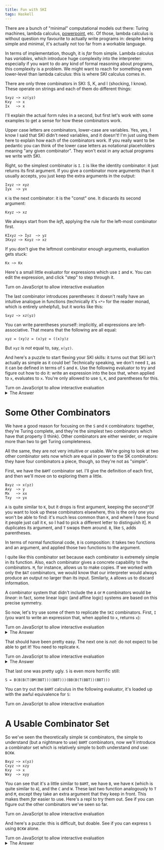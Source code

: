 ```yaml
---
title: Fun with SKI
tags: Haskell
---
```


<script src="../code/ski/script.js"></script>

There are a bunch of "minimal" computational models out there: Turing machines,
lambda calculus,
[powerpoint](https://www.andrew.cmu.edu/user/twildenh/PowerPointTM/Paper.pdf), etc.
Of those, lambda calculus is without question my favourite to actually write
programs in: despite being simple and minimal, it's actually not too far from a
workable language.

In terms of implementation, though, it is *far* from simple.
Lambda calculus has *variables*, which introduce huge complexity into the
interpreter: especially if you want to do any kind of formal reasoning about
programs, this complexity is a problem.
We might want to reach for something even lower-level than lambda calculus: this
is where SKI calculus comes in.

There are only three combinators in SKI: S, K, and I (shocking, I know).
These operate on strings and each of them do different things:

```
Sxyz ~> xz(yz)
Kxy  ~> x
Ix   ~> x
```

I'll explain the actual form rules in a second, but first let's work with some
examples to get a sense for how these combinators work.

Upper case letters are combinators, lower-case are variables.
Yes, yes, I know I said that SKI didn't need variables, and it doesn't!
I'm just using them here to explain how each of the combinators work.
If you really want to be pedantic you can think of the lower case letters as
notational placeholders meaning "any given combinator".
They won't exist in any actual programs we write with SKI.

Right, so the simplest combinator is `I`.
`I` is like the identity combinator: it just returns its first argument.
If you give a combinator more arguments than it usually accepts, you just keep
the extra arguments in the output:

```
Ixyz ~> xyz
Iyx  ~> yx
```

`K` is the next combinator: it is the "const" one.
It discards its second argument:

```
Kxyz ~> xz
```

We always start from the *left*, applying the rule for the left-most combinator
first.

```
KIxyz ~> Iyz  ~> yz
IKxyz ~> Kxyz ~> xz
```

If you don't give the leftmost combinator enough arguments, evaluation gets
stuck:

```
Kx ~> Kx
```

Here's a small little evaluator for expressions which use `I` and `K`.
You can edit the expression, and click "step" to step through it.

<p id="KI"></p><script>
small_repl(
  { input_id: "KI"
  , output_lines: 2
  , initial_expr: "IKxyz"
  , allowed_combos: [Comb.K, Comb.I]
  }
);
</script><noscript>Turn on JavaScript to allow interactive evaluation</noscript>

The last combinator introduces parentheses: it doesn't really have an intuitive
analogue in functions (technically it's `<*>` for the reader monad, which is
entirely unhelpful), but it works like this:

```
Sxyz ~> xz(yz)
```

You can write parentheses yourself: implicitly, all expressions are left-associative.
That means that the following are all equal:

```
xyz = (xy)z = (x)yz = ((x)y)z
```

But `xyz` is *not* equal to, say, `x(yz)`.

And here's a puzzle to start flexing your SKI skills: it turns out that SKI
isn't actually as simple as it could be!
Technically speaking, we don't need `I`, as it can be defined in terms of `S`
and `K`.
Use the following evaluator to try and figure out how to do it: write an
expression into the box that, when applied to `x`, evaluates to `x`.
You're only allowed to use `S`, `K`, and parentheses for this.

<p id="SKI"></p><script>
small_tester(
  { input_id: "SKI"
  , output_lines: 5
  , initial_expr: ""
  , vars: "x"
  , expect: "x" 
  , allowed_combos: [Comb.S, Comb.K]
  }
);
</script><noscript>Turn on JavaScript to allow interactive evaluation</noscript>

<details><summary>The Answer</summary>
`I = SKK = SKS`
</details>

# Some Other Combinators

We have a good reason for focusing on the `S` and `K` combinators: together,
they're Turing complete, and they're the simplest two combinators which have
that property (I think).
Other combinators are either weirder, or require more than two to get Turing
completeness.

All the same, they are not very intuitive or usable.
We're going to look at two other combinator sets now which are equal in power to
the SK combinators: they have four combinators a piece, though, so they're not
as "simple".

First, we have the `BAMT` combinator set.
I'll give the definition of each first, and then we'll move on to exploring them
a little.

```
Bxyz ~> x(yz)
Axy  ~> y
Mx   ~> xx
Txy  ~> yx
```

`A` is quite similar to `K`, but it drops is first argument, keeping the
second^[If you want to look up these combinators elsewhere, this is the only one
you won't be able to find: it's much less common than `K`, and where I have
found it people just call it `K`, so I had to pick a different letter to
distinguish it].
`M` duplicates its argument, and `T` swaps them around.
`B`, like `S`, adds parentheses.

In terms of normal functional code, `B` is composition: it takes two functions
and an argument, and applied those two functions to the argument.

I quite like this combinator set because each combinator is extremely simple in
its function.
Also, each combinator gives a concrete capability to the combinators.
`M`, for instance, allows us to make copies.
If we worked with only the `BAT` combinators, we would know that our interpreter
would always produce an output no larger than its input.
Similarly, `A` allows us to discard information.

A combinator system that didn't include the `A` or `M` combinators would be
*linear*: in fact, some linear logic (and affine logic) systems are based on
this precise symmetry.

So now, let's try use some of them to replicate the `SKI` combinators.
First, `I` (you want to write an expression that, when applied to `x`, returns
`x`):

<p id="BAMTtoI"></p><script>
small_tester(
  { input_id: "BAMTtoI"
  , output_lines: 2
  , initial_expr: ""
  , vars: "x"
  , expect: "x" 
  , allowed_combos: [Comb.B, Comb.A, Comb.M, Comb.T]
  }
);
</script><noscript>Turn on JavaScript to allow interactive evaluation</noscript>

<details><summary>The Answer</summary>
`A` followed by anything (so `AB`, `AT`, `AM`, etc) will give you a combinator
equivalent to `I`.
</details>

That should have been pretty easy.
The next one is *not*: do not expect to be able to get it!
You need to replicate `K`.

<p id="BAMTtoK"></p><script>
small_tester(
  { input_id: "BAMTtoK"
  , output_lines: 5
  , initial_expr: ""
  , vars: "xy"
  , expect: "x" 
  , allowed_combos: [Comb.B, Comb.A, Comb.M, Comb.T]
  }
);
</script><noscript>Turn on JavaScript to allow interactive evaluation</noscript>

<details><summary>The Answer</summary>
Either of the following would work:

```
B(TA)(BBT)
B(B(TA)B)T
```
</details>

That last one was pretty ugly.
`S` is even more horrific still:

```
S = B(B(B(T(BM(BBT)))(BBT)))(BB(B(T(BBT))(BBT)))
```

You can try out the `BAMT` calculus in the following evaluator, it's loaded up
with the awful equivalence for `S`:

<p id="BAMTtoS"></p><script>
small_repl(
  { input_id: "BAMTtoS"
  , output_lines: 5
  , initial_expr: "B(B(B(T(BM(BBT)))(BBT)))(BB(B(T(BBT))(BBT)))xyz"
  , allowed_combos: [Comb.B, Comb.A, Comb.M, Comb.T]
  }
);
</script><noscript>Turn on JavaScript to allow interactive evaluation</noscript>

# A Usable Combinator Set

So we've seen the theoretically simple `SK` combinators, the simple to
understand (but a nightmare to use) `BAMT` combinators, now we'll introduce a
combinator set which is relatively simple to both understand *and* use: `BCKW`.

```
Bxyz ~> x(yz)
Cxyz ~> xzy
Kxy  ~> x
Wxy  ~> xyy
```

You can see that it's a little similar to `BAMT`, we have `B`, we have `K`
(which is quite similar to `A`), and the `C` and `W`.
These last two function analogously to `T` and `M`, except they take an extra
argument that they keep in front.
This makes them *far* easier to use.
Here's a repl to try them out.
See if you can figure out the other combinators we've seen so far.

<p id="BCKW"></p><script>
small_repl(
  { input_id: "BCKW"
  , output_lines: 5
  , initial_expr: ""
  , allowed_combos: [Comb.B, Comb.C, Comb.K, Comb.W]
  }
);
</script><noscript>Turn on JavaScript to allow interactive evaluation</noscript>


And here's a puzzle: this is difficult, but doable.
See if you can express `S` using `BCKW` alone.

<p id="BCKWtoS"></p><script>
small_tester(
  { input_id: "BCKWtoS"
  , output_lines: 5
  , initial_expr: ""
  , vars: "xyz"
  , expect: "xz(yz)"
  , allowed_combos: [Comb.B, Comb.C, Comb.K, Comb.W]
  }
);
</script><noscript>Turn on JavaScript to allow interactive evaluation</noscript>

<details><summary>The Answer</summary>
```
S = B(BW)(BBC)
```
</details>
